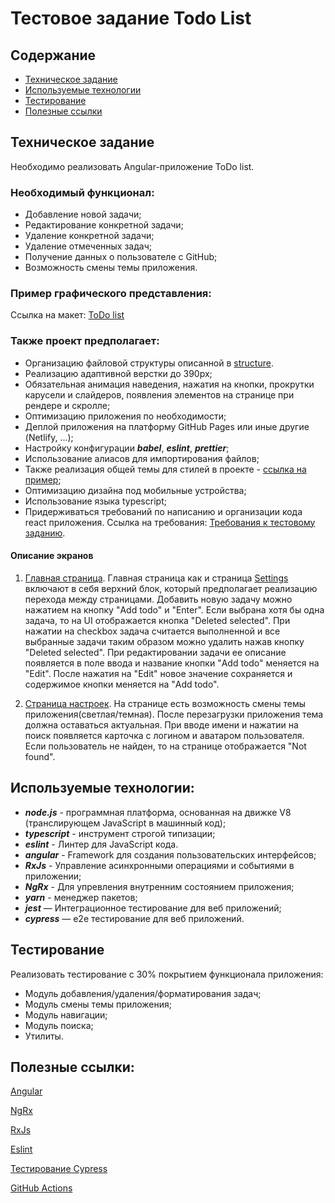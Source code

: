 # Тестовое задание Todo List

## Содержание

- [Техническое задание](#Техническое-задание)
- [Используемые технологии](#Используемые-технологии)
- [Тестирование](#Тестирование)
- [Полезные ссылки](#Полезные-ссылки)

## Техническое задание
Необходимо реализовать Angular-приложение ToDo list.


### Необходимый функционал:
- Добавление новой задачи;
- Редактирование конкретной задачи;
- Удаление конкретной задачи;
- Удаление отмеченных задач;
- Получение данных о пользователе с GitHub;
- Возможность смены темы приложения.


### Пример графического представления:
Ссылка на макет: [ToDo list](https://www.figma.com/design/vDAg1ykKrPYKJEW4fMO5aU/Modsen-Todo-List?node-id=0-3&t=yUcMTRERJh9AQvEp-0)


### Также проект предполагает:
- Организацию файловой структуры описанной в [structure](https://github.com/mkrivel/structure).
- Реализацию адаптивной верстки до 390px;
- Обязательная анимация наведения, нажатия на кнопки, прокрутки карусели и слайдеров, появления элементов на странице при рендере и скролле;
- Оптимизацию приложения по необходимости;
- Деплой приложения на платформу GitHub Pages или иные другие (Netlify, ...);
- Настройку конфигурации ***babel***, ***eslint***, ***prettier***;
- Использование алиасов для импортирования файлов;
- Также реализация общей темы для стилей в проекте - [ссылка на пример](https://habr.com/ru/articles/591381/);
- Оптимизацию дизайна под мобильные устройства;
- Использование языка typescript;
- Придерживаться требований по написанию и организации кода react приложения. Ссылка на требования: [Требования к тестовому заданию](https://github.com/annaprystavka/requirements).



#### Описание экранов

1. [Главная страница](https://www.figma.com/design/vDAg1ykKrPYKJEW4fMO5aU/Modsen-Todo-List?node-id=0-72&t=yUcMTRERJh9AQvEp-0).
   Главная страница как и страница [Settings](https://www.figma.com/design/vDAg1ykKrPYKJEW4fMO5aU/Modsen-Todo-List?node-id=0-3&t=yUcMTRERJh9AQvEp-0)
   включают в себя верхний блок, который предполагает реализацию перехода между страницами.
   Добавить новую задачу можно нажатием на кнопку "Add todo" и "Enter". Если выбрана хотя бы одна задача, то на UI отображается кнопка "Deleted selected".
   При нажатии на checkbox задача считается выполненной и все выбранные задачи таким образом можно удалить нажав кнопку "Deleted selected".
   При редактировании задачи ее описание появляется в поле ввода и название кнопки "Add todo" меняется на "Edit". После нажатия на "Edit" новое значение сохраняется и содержимое кнопки меняется на "Add todo".

2. [Страница настроек](https://www.figma.com/design/vDAg1ykKrPYKJEW4fMO5aU/Modsen-Todo-List?node-id=0-3&t=yUcMTRERJh9AQvEp-0).
   На странице есть возможность смены темы приложения(светлая/темная). После перезагрузки приложения тема должна оставаться актуальная. При вводе имени и нажатии на поиск появляется карточка с логином и аватаром пользователя.
   Если пользователь не найден, то на странице отображается "Not found".


## Используемые технологии:
- ***node.js*** - программная платформа, основанная на движке V8 (транслирующем JavaScript в машинный код);
- **_typescript_** - инструмент строгой типизации;
- ***eslint*** - Линтер для JavaScript кода.
- ***angular*** -  Framework для создания пользовательских интерфейсов;
- ***RxJs*** - Управление асинхронными операциями и событиями в приложении;
- ***NgRx*** -  Для упревления внутренним состоянием приложения;
- ***yarn*** - менеджер пакетов;
- ***jest*** — Интеграционное тестирование для веб приложений;
- ***cypress*** — e2e тестирование для веб приложений.




## Тестирование

Реализовать тестирование c 30% покрытием функционала приложения:

- Модуль добавления/удаления/форматирования задач;
- Модуль смены темы приложения;
- Модуль навигации;
- Модуль поиска;
- Утилиты.


## Полезные ссылки:

[Angular](https://angular.io/docs)

[NgRx](https://ngrx.io/)

[RxJs](https://rxjs.dev/guide/overview)

[Eslint](https://eslint.org/docs/user-guide/configuring)

[Тестирование Cypress](https://docs.cypress.io/guides/overview/why-cypress.html#In-a-nutshell)

[GitHub Actions](https://github.com/features/actions)







